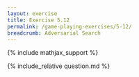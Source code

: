 ```yaml
---
layout: exercise
title: Exercise 5.12
permalink: /game-playing-exercises/5-12/
breadcrumb: Adversarial Search
---
```


{% include mathjax_support %}

<div><i class="arrow-up loader" data-chapter="game-playing-exercises" data-exercise="ex_12" data-rating="0"></i></div>
{% include_relative question.md %}
